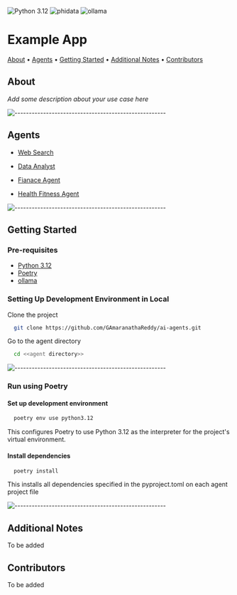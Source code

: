 ![Python 3.12](https://img.shields.io/badge/python-3.12-blue)  ![phidata](https://img.shields.io/badge/phidata-orange) ![ollama](https://img.shields.io/badge/ollama-white) 

# Example App

[About](#about) • [Agents](#agents) • [Getting Started](#getting-started) • [Additional Notes](#additional-notes) • [Contributors](#contributors)

## About

_Add some description about your use case here_


![-----------------------------------------------------](https://raw.githubusercontent.com/andreasbm/readme/master/assets/lines/colored.png)

## Agents

  - [Web Search](https://github.com/GAmaranathaReddy/ai-agents/tree/main/web-rearch-agent)

  - [Data Analyst](https://github.com/GAmaranathaReddy/ai-agents/tree/main/data_analyst)

  - [Fianace Agent](https://github.com/GAmaranathaReddy/ai-agents/tree/main/finance_agent)

  - [Health Fitness Agent](https://github.com/GAmaranathaReddy/ai-agents/tree/main/ai_health_fitness_agent)

![-----------------------------------------------------](https://raw.githubusercontent.com/andreasbm/readme/master/assets/lines/colored.png)

## Getting Started

### Pre-requisites

- [Python 3.12](https://www.python.org/downloads)
- [Poetry](https://python-poetry.org/docs/#installation)
- [ollama](https://ollama.com/download)

### Setting Up Development Environment in Local


Clone the project

```bash
  git clone https://github.com/GAmaranathaReddy/ai-agents.git
```

Go to the agent directory

```bash
  cd <<agent directory>>
```

![-----------------------------------------------------](https://raw.githubusercontent.com/andreasbm/readme/master/assets/lines/colored.png)

### Run using Poetry

#### Set up development environment

```bash
  poetry env use python3.12
```

This configures Poetry to use Python 3.12 as the interpreter for the project's virtual environment.

#### Install dependencies

```bash
  poetry install
```

This installs all dependencies specified in the pyproject.toml on each agent project file



![-----------------------------------------------------](https://raw.githubusercontent.com/andreasbm/readme/master/assets/lines/colored.png)


## Additional Notes

To be added

## Contributors

To be added
